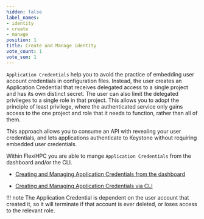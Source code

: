 ```yaml
---
hidden: false
label_names:
- identity
- create
- manage
position: 1
title: Create and Manage identity
vote_count: 1
vote_sum: 1
---
```


`Application Credentials` help you to avoid the practice of embedding user account credentials in configuration files. Instead, the user creates an Application Credential that receives delegated access to a single project and has its own distinct secret. The user can also limit the delegated privileges to a single role in that project. This allows you to adopt the principle of least privilege, where the authenticated service only gains access to the one project and role that it needs to function, rather than all of them.

This approach allows you to consume an API with revealing your user credentials, and lets applications authenticate to Keystone without requiring embedded user credentials.

Within FlexiHPC you are able to mange `Application Credentials` from the dashboard and/or the CLI.

- [Creating and Managing Application Credentials from the dashboard](creating-and-managing-application-credentials-with-the-dashboard.md)

- [Creating and Managing Application Credentials via CLI](creating-and-managing-application-credentials-via-cli.md)

!!! note
    The Application Credential is dependent on the user account that created it, so it will terminate if that account is ever deleted, or loses access to the relevant role.